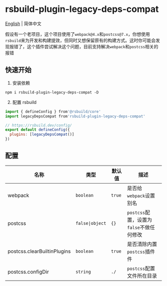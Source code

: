 # rsbuild-plugin-legacy-deps-compat

[English](./src/README.md) | 简体中文

假设有一个老项目，这个项目使用了`webpack@4.x`和`postcss@7.x`，你想使用`rsbuild`来为开发和构建提效，但同时又想保留原有的构建方式。这时你可能会发现报错了，这个插件尝试解决这个问题，目前支持解决`webpack`和`postcss`相关的报错

## 快速开始
1. 安装依赖
```
npm i rsbuild-plugin-legacy-deps-compat -D
```
2. 配置 rsbuild
```js
import { defineConfig } from'@rsbuild/core'
import legacyDepsCompat from'rsbuild-plugin-legacy-deps-compat'

// https://rsbuild.dev/config/
export default defineConfig({
  plugins: [legacyDepsCompat()]
})

```

## 配置

| 名称                         | 类型            | 默认值  | 描述                                     |
| --------------------------- | --------------- | ------ | --------------------------------------- |
| webpack                     | `boolean`       | `true` | 是否给`webpack`设置别名                    |
| postcss                     | `false\|object` | `{}`   | `postcss`配置，设置为`false`不做任何修改 |
| postcss.clearBuiltinPlugins | `boolean`       | `true` | 是否清除内置`postcss`插件件                |
| postcss.configDir           | `string`        | `./`   | `postcss`配置文件所在目录                  |
